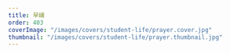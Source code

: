 ```yaml
---
title: 早禱
order: 403
coverImage: "/images/covers/student-life/prayer.cover.jpg"
thumbnail: "/images/covers/student-life/prayer.thumbnail.jpg"
---
```

